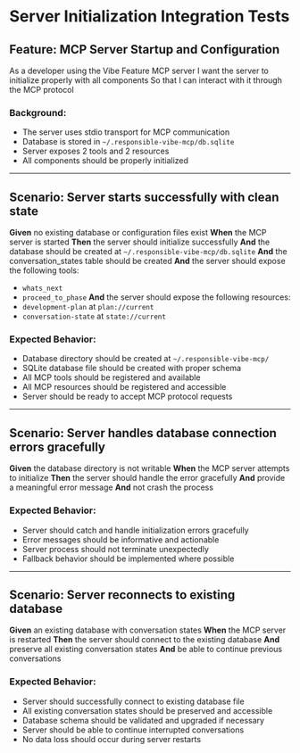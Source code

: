 # Server Initialization Integration Tests

## Feature: MCP Server Startup and Configuration

As a developer using the Vibe Feature MCP server
I want the server to initialize properly with all components
So that I can interact with it through the MCP protocol

### Background:

- The server uses stdio transport for MCP communication
- Database is stored in `~/.responsible-vibe-mcp/db.sqlite`
- Server exposes 2 tools and 2 resources
- All components should be properly initialized

---

## Scenario: Server starts successfully with clean state

**Given** no existing database or configuration files exist
**When** the MCP server is started
**Then** the server should initialize successfully
**And** the database should be created at `~/.responsible-vibe-mcp/db.sqlite`
**And** the conversation_states table should be created
**And** the server should expose the following tools:

- `whats_next`
- `proceed_to_phase`
  **And** the server should expose the following resources:
- `development-plan` at `plan://current`
- `conversation-state` at `state://current`

### Expected Behavior:

- Database directory should be created at `~/.responsible-vibe-mcp/`
- SQLite database file should be created with proper schema
- All MCP tools should be registered and available
- All MCP resources should be registered and accessible
- Server should be ready to accept MCP protocol requests

---

## Scenario: Server handles database connection errors gracefully

**Given** the database directory is not writable
**When** the MCP server attempts to initialize
**Then** the server should handle the error gracefully
**And** provide a meaningful error message
**And** not crash the process

### Expected Behavior:

- Server should catch and handle initialization errors gracefully
- Error messages should be informative and actionable
- Server process should not terminate unexpectedly
- Fallback behavior should be implemented where possible

---

## Scenario: Server reconnects to existing database

**Given** an existing database with conversation states
**When** the MCP server is restarted
**Then** the server should connect to the existing database
**And** preserve all existing conversation states
**And** be able to continue previous conversations

### Expected Behavior:

- Server should successfully connect to existing database file
- All existing conversation states should be preserved and accessible
- Database schema should be validated and upgraded if necessary
- Server should be able to continue interrupted conversations
- No data loss should occur during server restarts
